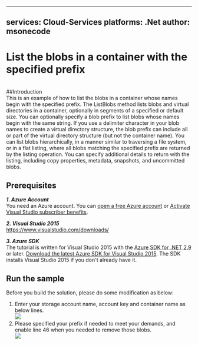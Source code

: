 
---
services: Cloud-Services
platforms: .Net
author: msonecode
---
# List the blobs in a container with the specified prefix
<br/>
##Introduction
<br/>
This is an example of how to list the blobs in a container whose names begin with the specified prefix.
The ListBlobs method lists blobs and virtual directories in a container, optionally in segments of a specified or default size.
You can optionally specify a blob prefix to list blobs whose names begin with the same string. If you use a delimiter character in your blob names to create a virtual directory structure, the blob prefix can include all or part of the virtual directory structure (but not the container name).
You can list blobs hierarchically, in a manner similar to traversing a file system, or in a flat listing, where all blobs matching the specified prefix are returned by the listing operation.
You can specify additional details to return with the listing, including copy properties, metadata, snapshots, and uncommitted blobs.

## Prerequisites

***1. Azure Account***
<br/>
You need an Azure account. You can [open a free Azure account](https://azure.microsoft.com/pricing/free-trial/?WT.mc_id=A261C142F) or [Activate Visual Studio subscriber benefits](https://azure.microsoft.com/pricing/member-offers/msdn-benefits-details/?WT.mc_id=A261C142F).

***2. Visual Studio 2015***
<br/>
https://www.visualstudio.com/downloads/

***3. Azure SDK***
<br/>
The tutorial is written for Visual Studio 2015 with the [Azure SDK for .NET 2.9](https://azure.microsoft.com/en-us/documentation/articles/dotnet-sdk/) or later.
[Download the latest Azure SDK for Visual Studio 2015](http://go.microsoft.com/fwlink/?linkid=518003). The SDK installs Visual Studio 2015 if you don't already have it.

## Run the sample
Before you build the solution, please do some modification as below:
1.	Enter your storage account name, account key and container name as below lines.<br/>
<img src="https://github.com/zhangdingsong/ListBlobsWithinContainer/blob/master/1.jpg"><br/>
2.	Please specified your prefix if needed to meet your demands, and enable line 46 when you needed to remove those blobs.<br/>
<img src="https://github.com/zhangdingsong/ListBlobsWithinContainer/blob/master/2.jpg"><br/>
